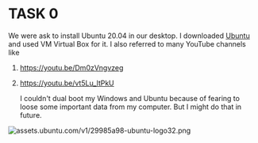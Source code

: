 # TASK 0

We were ask to install Ubuntu 20.04 in our desktop. I downloaded <a href ="https://ubuntu.com/#download"> Ubuntu </a> and used VM Virtual Box for it. I also referred to many YouTube channels like 

1. https://youtu.be/Dm0zVngvzeg

2. https://youtu.be/vt5Lu_ltPkU

   I couldn't dual boot my Windows and Ubuntu because of fearing to loose some important data from my computer. But I might do that in future.



![assets.ubuntu.com/v1/29985a98-ubuntu-logo32.png](https://assets.ubuntu.com/v1/29985a98-ubuntu-logo32.png)